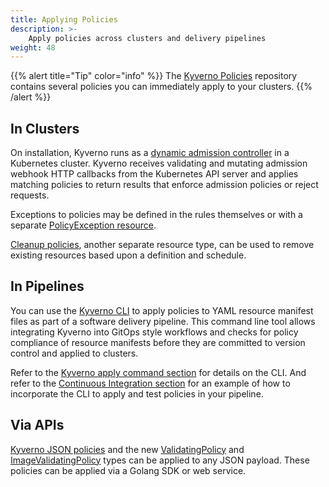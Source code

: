 ```yaml
---
title: Applying Policies
description: >-
    Apply policies across clusters and delivery pipelines
weight: 48
---
```


{{% alert title="Tip" color="info" %}}
The [Kyverno Policies](/policies/) repository contains several policies you can immediately apply to your clusters.
{{% /alert %}}

## In Clusters

On installation, Kyverno runs as a [dynamic admission controller](https://kubernetes.io/docs/reference/access-authn-authz/extensible-admission-controllers/) in a Kubernetes cluster. Kyverno receives validating and mutating admission webhook HTTP callbacks from the Kubernetes API server and applies matching policies to return results that enforce admission policies or reject requests.

Exceptions to policies may be defined in the rules themselves or with a separate [PolicyException resource](/docs/exceptions).

[Cleanup policies](/docs/policy-types/cluster-policy/cleanup.md), another separate resource type, can be used to remove existing resources based upon a definition and schedule.

## In Pipelines

You can use the [Kyverno CLI](/docs/kyverno-cli/) to apply policies to YAML resource manifest files as part of a software delivery pipeline. This command line tool allows integrating Kyverno into GitOps style workflows and checks for policy compliance of resource manifests before they are committed to version control and applied to clusters.

Refer to the [Kyverno apply command section](/docs/kyverno-cli/usage/apply.md) for details on the CLI. And refer to the [Continuous Integration section](../testing-policies/index.md#continuous-integration) for an example of how to incorporate the CLI to apply and test policies in your pipeline.

## Via APIs

[Kyverno JSON policies](/docs/kyverno-json) and the new [ValidatingPolicy](/docs/policy-types/validating-policy/) and [ImageValidatingPolicy](/docs/policy-types/image-validating-policy/) types can be applied to any JSON payload. These policies can be applied via a Golang SDK or web service.
